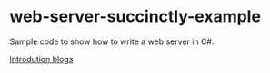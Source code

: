 # web-server-succinctly-example
Sample code to show how to write a web server in C#.

[Introdution blogs](https://yuhao.space/blog/2017/12/build-web-server-index/)
